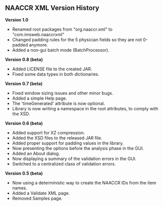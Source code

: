 ## NAACCR XML Version History

**Version 1.0**

  - Renamed root packages from "org.naaccr.xml" to "com.imsweb.naaccrxml"
  - Changed padding rules for the 5 physician fields so they are not 0-padded anymore.
  - Added a non-gui batch mode (BatchProcessor).

**Version 0.8 (beta)**

  - Added LICENSE file to the created JAR.
  - Fixed some data types in both dictionaries.

**Version 0.7 (beta)**

  - Fixed window sizing issues and other minor bugs.
  - Added a simple Help page.
  - The 'timeGenerated' attribute is now optional.
  - Library is now writing a namespace in the root attributes, to comply with the XSD.

**Version 0.6 (beta)**

  - Added support for XZ compression.
  - Added the XSD files to the released JAR file.
  - Added proper support for padding values in the library.
  - Now presenting the options before the analysis phase in the GUI.
  - Added an About dialog.
  - Now displaying a summary of the validation errors in the GUI.
  - Switched to a centralized class of validation errors.

**Version 0.5 (beta)**

  - Now using a deterministic way to create the NAACCR IDs from the item names.
  - Added a Validate XML page.
  - Removed Samples page.